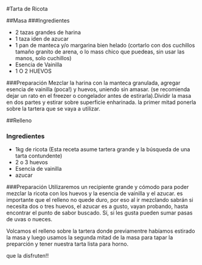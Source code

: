 #Tarta de Ricota

##Masa
###Ingredientes
* 2 tazas grandes de harina
* 1 taza iden de azucar
* 1 pan de manteca y/o margarina bien helado (cortarlo con dos cuchillos tamaño granito de arena, o lo mass chico que puedeas, sin usar las manos, solo cuchillos)
* Esencia de Vainilla
* 1 O 2 HUEVOS

###Preparación
Mezclar la harina con la manteca granulada, agregar esencia de vainilla (poca!) y huevos, uniendo sin amasar. (se recomienda dejar un rato en el freezer o congelador antes de estirarla).Dividir la masa en dos partes y estirar sobre superficie enharinada. la primer mitad ponerla sobre la tartera que se vaya a utilizar.

##Relleno
### Ingredientes
* 1kg de ricota (Esta receta asume tartera grande y la búsqueda de una tarta contundente)
* 2 o 3 huevos
* Esencia de vainilla
* azucar

###Preparación
Utilizaremos un recipiente grande y cómodo para poder mezclar la ricota con los huevos y la esencia de vainilla y el azucar. es importante que el relleno no quede duro, por eso al ir mezclando sabrán si necesita dos o tres huevos, el azucar es a gusto, vayan probando, hasta encontrar el punto de sabor buscado. 
Sí, si les gusta pueden sumar pasas de uvas o nueces.

Volcamos el relleno sobre la tartera donde previamentre habíamos estirado la masa y luego usamos la segunda mitad de la masa para tapar la preparción y tener nuestra tarta lista para horno.

que la disfruten!!
